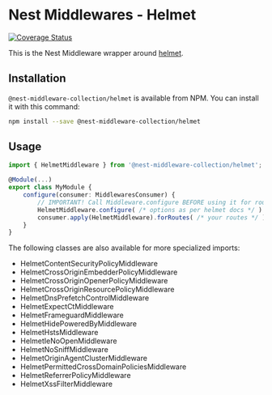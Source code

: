 # Nest Middlewares - Helmet

[![Coverage Status](https://coveralls.io/repos/github/asheliahut/nest-middlewares/badge.svg?branch=master)](https://coveralls.io/github/asheliahut/nest-middlewares?branch=master)

This is the Nest Middleware wrapper around [helmet](http://www.npmjs.com/package/helmet).

## Installation

`@nest-middleware-collection/helmet` is available from NPM. You can install it with this command:

```sh
npm install --save @nest-middleware-collection/helmet
```

## Usage

```ts
import { HelmetMiddleware } from '@nest-middleware-collection/helmet';

@Module(...)
export class MyModule {
    configure(consumer: MiddlewaresConsumer) {
        // IMPORTANT! Call Middleware.configure BEFORE using it for routes
        HelmetMiddleware.configure( /* options as per helmet docs */ )
        consumer.apply(HelmetMiddleware).forRoutes( /* your routes */ );
    }
}
```

The following classes are also available for more specialized imports:

- HelmetContentSecurityPolicyMiddleware
- HelmetCrossOriginEmbedderPolicyMiddleware
- HelmetCrossOriginOpenerPolicyMiddleware
- HelmetCrossOriginResourcePolicyMiddleware
- HelmetDnsPrefetchControlMiddleware
- HelmetExpectCtMiddleware
- HelmetFrameguardMiddleware
- HelmetHidePoweredByMiddleware
- HelmetHstsMiddleware
- HelmetIeNoOpenMiddleware
- HelmetNoSniffMiddleware
- HelmetOriginAgentClusterMiddleware
- HelmetPermittedCrossDomainPoliciesMiddleware
- HelmetReferrerPolicyMiddleware
- HelmetXssFilterMiddleware